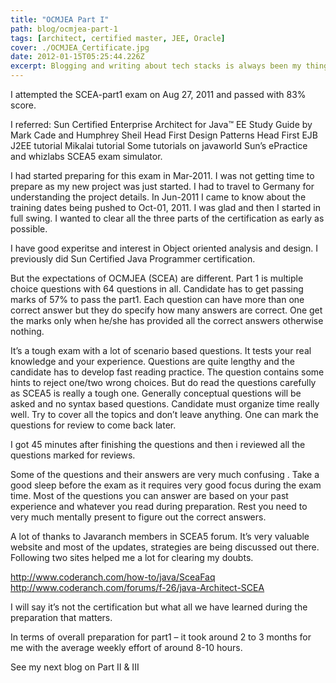 ```yaml
---
title: "OCMJEA Part I"
path: blog/ocmjea-part-1
tags: [architect, certified master, JEE, Oracle]
cover: ./OCMJEA_Certificate.jpg
date: 2012-01-15T05:25:44.226Z
excerpt: Blogging and writing about tech stacks is always been my thing. I will start with one of my most happiest moments of life which is passing Oracle Certified Master, Java EE 5 Enterprise Architect certification(OCMJEA), previously known as Sun Certified Enterprise Architect (SCEA).
---
```


I attempted the SCEA-part1 exam on Aug 27, 2011 and passed with 83% score.

I referred:
Sun Certified Enterprise Architect for Java™ EE Study Guide by Mark Cade and Humphrey Sheil
Head First Design Patterns
Head First EJB
J2EE tutorial
Mikalai tutorial
Some tutorials on javaworld
Sun’s ePractice and whizlabs SCEA5 exam simulator.

I had started preparing for this exam in Mar-2011. I was not getting time to prepare as my new project was just started. I had to travel to Germany for understanding the project details. In Jun-2011 I came to know about the training dates being pushed to Oct-01, 2011. I was glad and then I started in full swing. I wanted to clear all the three parts of the certification as early as possible.

I have good experitse and interest in Object oriented analysis and design. I previously did Sun Certified Java Programmer certification.

But the expectations of OCMJEA (SCEA) are different. Part 1 is multiple choice questions with 64 questions in all. Candidate has to get passing marks of 57% to pass the part1. Each question can have more than one correct answer but they do specify how many answers are correct. One get the marks only when he/she has provided all the correct answers otherwise nothing.

It’s a tough exam with a lot of scenario based questions. It tests your real knowledge and your experience. Questions are quite lengthy and the candidate has to develop fast reading practice. The question contains some hints to reject one/two wrong choices. But do read the questions carefully as SCEA5 is really a tough one. Generally conceptual questions will be asked and no syntax based questions. Candidate must organize time really well. Try to cover all the topics and don’t leave anything. One can mark the questions for review to come back later.

I got 45 minutes after finishing the questions and then i reviewed all the questions marked for reviews.

Some of the questions and their answers are very much confusing . Take a good sleep before the exam as it requires very good focus during the exam time. Most of the questions you can answer are based on your past experience and whatever you read during preparation. Rest you need to very much mentally present to figure out the correct answers.

A lot of thanks to Javaranch members in SCEA5 forum. It’s very valuable website and most of the updates, strategies are being discussed out there. Following two sites helped me a lot for clearing my doubts.

http://www.coderanch.com/how-to/java/SceaFaq
http://www.coderanch.com/forums/f-26/java-Architect-SCEA

I will say it’s not the certification but what all we have learned during the preparation that matters.

In terms of overall preparation for part1 – it took around 2 to 3 months for me with the average weekly effort of around 8-10 hours.

See my next blog on Part II & III